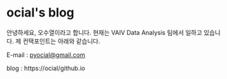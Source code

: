# ocial's blog

안녕하세요, 오수열이라고 합니다.
현재는 VAIV Data Analysis 팀에서 일하고 있습니다.
제 컨택포인트는 아래와 같습니다.

E-mail : pyocial@gmail.com

blog : https://ocial/github.io
